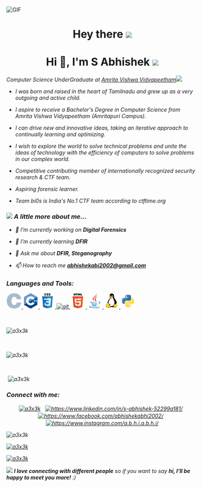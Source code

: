 <img align="center" alt="GIF" src="https://github.com/abhisheknaiidu/abhisheknaiidu/blob/master/code.gif?raw=true" width="1000" height="450" />


<h1 align="center">Hey there <img src="https://media.giphy.com/media/hvRJCLFzcasrR4ia7z/giphy.gif" width="25px">

<h1 align="center">Hi 👋, I'm S Abhishek <img src="https://media.giphy.com/media/mGcNjsfWAjY5AEZNw6/giphy.gif" width="50">  </h1> 

<p><em>Computer Science UnderGraduate at <a href="https://www.amrita.edu/campus/amritapuri">Amrita Vishwa Vidyapeetham</a><img src="https://media.giphy.com/media/fYSnHlufseco8Fh93Z/giphy.gif" width="30"></br>

- I was born and raised in the heart of Tamilnadu and grew up as a very outgoing and active child. 

- I aspire to receive a Bachelor's Degree in Computer Science from Amrita Vishwa Vidyapeetham (Amritapuri Campus). 

- I can drive new and innovative ideas, taking an iterative approach to continually learning and optimizing. 

- I wish to explore the world to solve technical problems and unite the ideas of technology with the efficiency of computers to solve problems in our complex world. 

- Competitive contributing member of internationally recognized security research & CTF team. 

- Aspiring forensic learner.

- Team bi0s is India's No.1 CTF team according to ctftime.org</h3>

### <img src="https://media.giphy.com/media/VgCDAzcKvsR6OM0uWg/giphy.gif" width="50"> A little more about me...  

- 🔭 I’m currently working on **Digital Forensics**

- 🌱 I’m currently learning **DFIR**

- 💬 Ask me about **DFIR, Steganography**

- 📫 How to reach me **abhishekabi2002@gmail.com**

<h3 align="left">Languages and Tools:</h3>
<p align="left"> <a href="https://www.cprogramming.com/" target="_blank"> <img src="https://raw.githubusercontent.com/devicons/devicon/master/icons/c/c-original.svg" alt="c" width="40" height="40"/> </a> <a href="https://www.w3schools.com/cpp/" target="_blank"> <img src="https://raw.githubusercontent.com/devicons/devicon/master/icons/cplusplus/cplusplus-original.svg" alt="cplusplus" width="40" height="40"/> </a> <a href="https://www.w3schools.com/css/" target="_blank"> <img src="https://raw.githubusercontent.com/devicons/devicon/master/icons/css3/css3-original-wordmark.svg" alt="css3" width="40" height="40"/> </a> <a href="https://git-scm.com/" target="_blank"> <img src="https://www.vectorlogo.zone/logos/git-scm/git-scm-icon.svg" alt="git" width="40" height="40"/> </a> <a href="https://www.w3.org/html/" target="_blank"> <img src="https://raw.githubusercontent.com/devicons/devicon/master/icons/html5/html5-original-wordmark.svg" alt="html5" width="40" height="40"/> </a> <a href="https://www.java.com" target="_blank"> <img src="https://raw.githubusercontent.com/devicons/devicon/master/icons/java/java-original.svg" alt="java" width="40" height="40"/> </a> <a href="https://www.linux.org/" target="_blank"> <img src="https://raw.githubusercontent.com/devicons/devicon/master/icons/linux/linux-original.svg" alt="linux" width="40" height="40"/> </a> <a href="https://www.python.org" target="_blank"> <img src="https://raw.githubusercontent.com/devicons/devicon/master/icons/python/python-original.svg" alt="python" width="40" height="40"/> </a> </p>

<br>

<p><img align="center" src="https://github-readme-stats.vercel.app/api/top-langs?username=a3x3k&show_icons=true&locale=en&layout=compact" alt="a3x3k" /></p>

<br>

<p><img align="center" src="https://github-readme-streak-stats.herokuapp.com/?user=a3x3k&" alt="a3x3k" /></p>

<br>

<p>&nbsp;<img align="center" src="https://github-readme-stats.vercel.app/api?username=a3x3k&show_icons=true&locale=en" alt="a3x3k" /></p>

<h3 align="left">Connect with me:</h3>
<p align="center">
<a href="https://twitter.com/a3x3k" target="blank"><img align="center" src="https://cdn.jsdelivr.net/npm/simple-icons@3.0.1/icons/twitter.svg" alt="a3x3k" height="50" width="50" /></a> &nbsp;
<a href="https://www.linkedin.com/in/s-abhishek-52299a181/" target="blank"><img align="center" src="https://cdn.jsdelivr.net/npm/simple-icons@3.0.1/icons/linkedin.svg" alt="https://www.linkedin.com/in/s-abhishek-52299a181/" height="50" width="50" /></a> &nbsp;
<a href="https://fb.com/https://www.facebook.com/abhishekabhi2002/" target="blank"><img align="center" src="https://cdn.jsdelivr.net/npm/simple-icons@3.0.1/icons/facebook.svg" alt="https://www.facebook.com/abhishekabhi2002/" height="50" width="50" /></a> &nbsp;
<a href="https://www.instagram.com/a3X3k/" target="blank"><img align="center" src="https://cdn.jsdelivr.net/npm/simple-icons@3.0.1/icons/instagram.svg" alt="https://www.instagram.com/a.b.h.i.a.b.h.i/" height="50" width="50" /></a>
</p>

<p align="left"> <img src="https://komarev.com/ghpvc/?username=a3x3k&label=Profile%20views&color=0e75b6&style=flat" alt="a3x3k" /> </p>

<p align="left"> <a href="https://github.com/ryo-ma/github-profile-trophy"><img src="https://github-profile-trophy.vercel.app/?username=a3x3k" alt="a3x3k" /></a> </p>

<p align="left"> <a href="https://twitter.com/a3x3k" target="blank"><img src="https://img.shields.io/twitter/follow/a3x3k?logo=twitter&style=for-the-badge" alt="a3x3k" /></a> </p>

<img src="https://media.giphy.com/media/LnQjpWaON8nhr21vNW/giphy.gif" width="60"> <em><b>I love connecting with different people</b> so if you want to say <b>hi, I'll be happy to meet you more!</b> :)</em>
